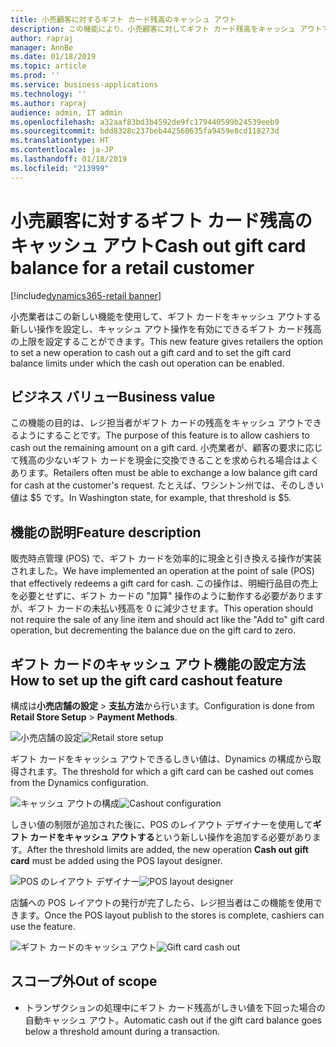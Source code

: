 ```yaml
---
title: 小売顧客に対するギフト カード残高のキャッシュ アウト
description: この機能により、小売顧客に対してギフト カード残高をキャッシュ アウトできるようになります。
author: rapraj
manager: AnnBe
ms.date: 01/18/2019
ms.topic: article
ms.prod: ''
ms.service: business-applications
ms.technology: ''
ms.author: rapraj
audience: admin, IT admin
ms.openlocfilehash: a32aaf83bd3b4592de9fc179440599b24539eeb9
ms.sourcegitcommit: bdd8328c237beb442560635fa9459e8cd118273d
ms.translationtype: HT
ms.contentlocale: ja-JP
ms.lasthandoff: 01/18/2019
ms.locfileid: "213999"
---
```

# <a name="cash-out-gift-card-balance-for-a-retail-customer"></a><span data-ttu-id="a81b1-103">小売顧客に対するギフト カード残高のキャッシュ アウト</span><span class="sxs-lookup"><span data-stu-id="a81b1-103">Cash out gift card balance for a retail customer</span></span>


[!include[dynamics365-retail banner](../includes/dynamics365-retail.md)]

<span data-ttu-id="a81b1-104">小売業者はこの新しい機能を使用して、ギフト カードをキャッシュ アウトする新しい操作を設定し、キャッシュ アウト操作を有効にできるギフト カード残高の上限を設定することができます。</span><span class="sxs-lookup"><span data-stu-id="a81b1-104">This new feature gives retailers the option to set a new operation to cash out a gift card and to set the gift card balance limits under which the cash out operation can be enabled.</span></span> 

## <a name="business-value"></a><span data-ttu-id="a81b1-105">ビジネス バリュー</span><span class="sxs-lookup"><span data-stu-id="a81b1-105">Business value</span></span>
<span data-ttu-id="a81b1-106">この機能の目的は、レジ担当者がギフト カードの残高をキャッシュ アウトできるようにすることです。</span><span class="sxs-lookup"><span data-stu-id="a81b1-106">The purpose of this feature is to allow cashiers to cash out the remaining amount on a gift card.</span></span> <span data-ttu-id="a81b1-107">小売業者が、顧客の要求に応じて残高の少ないギフト カードを現金に交換できることを求められる場合はよくあります。</span><span class="sxs-lookup"><span data-stu-id="a81b1-107">Retailers often must be able to exchange a low balance gift card for cash at the customer's request.</span></span> <span data-ttu-id="a81b1-108">たとえば、ワシントン州では、そのしきい値は $5 です。</span><span class="sxs-lookup"><span data-stu-id="a81b1-108">In Washington state, for example, that threshold is $5.</span></span> 

## <a name="feature-description"></a><span data-ttu-id="a81b1-109">機能の説明</span><span class="sxs-lookup"><span data-stu-id="a81b1-109">Feature description</span></span>
<span data-ttu-id="a81b1-110">販売時点管理 (POS) で、ギフト カードを効率的に現金と引き換える操作が実装されました。</span><span class="sxs-lookup"><span data-stu-id="a81b1-110">We have implemented an operation at the point of sale (POS) that effectively redeems a gift card for cash.</span></span> <span data-ttu-id="a81b1-111">この操作は、明細行品目の売上を必要とせずに、ギフト カードの "加算" 操作のように動作する必要がありますが、ギフト カードの未払い残高を 0 に減少させます。</span><span class="sxs-lookup"><span data-stu-id="a81b1-111">This operation should not require the sale of any line item and should act like the "Add to" gift card operation, but decrementing the balance due on the gift card to zero.</span></span>  

## <a name="how-to-set-up-the-gift-card-cashout-feature"></a><span data-ttu-id="a81b1-112">ギフト カードのキャッシュ アウト機能の設定方法</span><span class="sxs-lookup"><span data-stu-id="a81b1-112">How to set up the gift card cashout feature</span></span>

<span data-ttu-id="a81b1-113">構成は**小売店舗の設定** \> **支払方法**から行います。</span><span class="sxs-lookup"><span data-stu-id="a81b1-113">Configuration is done from **Retail Store Setup** \> **Payment Methods**.</span></span>

<span data-ttu-id="a81b1-114">![小売店舗の設定](../../media/NoReceiptReturns1.png "小売店舗の設定")</span><span class="sxs-lookup"><span data-stu-id="a81b1-114">![Retail store setup](../../media/NoReceiptReturns1.png "Retail Store Setup")</span></span> 

<span data-ttu-id="a81b1-115">ギフト カードをキャッシュ アウトできるしきい値は、Dynamics の構成から取得されます。</span><span class="sxs-lookup"><span data-stu-id="a81b1-115">The threshold for which a gift card can be cashed out comes from the Dynamics configuration.</span></span>

<span data-ttu-id="a81b1-116">![キャッシュ アウトの構成](../../media/GiftCardCashout01.png "ギフト カードのキャッシュ アウトの構成")</span><span class="sxs-lookup"><span data-stu-id="a81b1-116">![Cashout configuration](../../media/GiftCardCashout01.png "Cash out gift card configuration")</span></span> 

<span data-ttu-id="a81b1-117">しきい値の制限が追加された後に、POS のレイアウト デザイナーを使用して**ギフト カードをキャッシュ アウトする**という新しい操作を追加する必要があります。</span><span class="sxs-lookup"><span data-stu-id="a81b1-117">After the threshold limits are added, the new operation **Cash out gift card** must be added using the POS layout designer.</span></span>

<span data-ttu-id="a81b1-118">![POS のレイアウト デザイナー](../../media/GiftCardCashout02.png "POS のレイアウト デザイナー")</span><span class="sxs-lookup"><span data-stu-id="a81b1-118">![POS layout designer](../../media/GiftCardCashout02.png "POS Layout Designer")</span></span> 

<span data-ttu-id="a81b1-119">店舗への POS レイアウトの発行が完了したら、レジ担当者はこの機能を使用できます。</span><span class="sxs-lookup"><span data-stu-id="a81b1-119">Once the POS layout publish to the stores is complete, cashiers can use the feature.</span></span> 

<span data-ttu-id="a81b1-120">![ギフト カードのキャッシュ アウト](../../media/GiftCardCashout03.png "ギフト カードのキャッシュ アウト")</span><span class="sxs-lookup"><span data-stu-id="a81b1-120">![Gift card cash out](../../media/GiftCardCashout03.png "Gift Card Cash Out")</span></span> 

## <a name="out-of-scope"></a><span data-ttu-id="a81b1-121">スコープ外</span><span class="sxs-lookup"><span data-stu-id="a81b1-121">Out of scope</span></span>
- <span data-ttu-id="a81b1-122">トランザクションの処理中にギフト カード残高がしきい値を下回った場合の自動キャッシュ アウト。</span><span class="sxs-lookup"><span data-stu-id="a81b1-122">Automatic cash out if the gift card balance goes below a threshold amount during a transaction.</span></span> 

